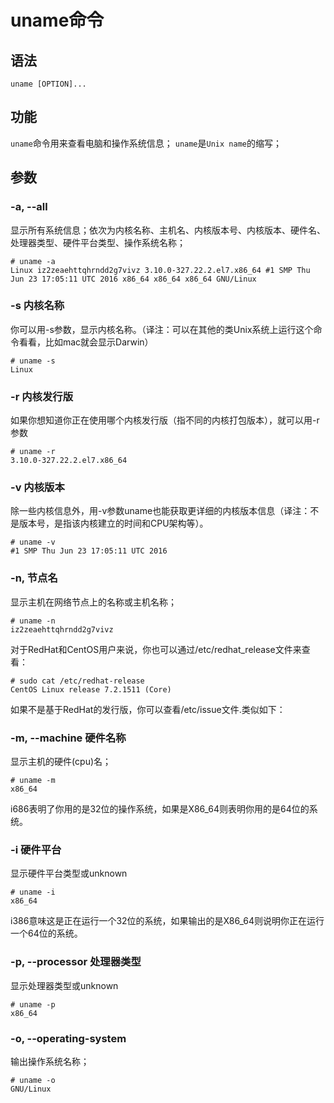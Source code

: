 # uname命令

## 语法
``` uname [OPTION]... ```

## 功能
`uname`命令用来查看电脑和操作系统信息；
`uname`是`Unix name`的缩写；

## 参数

### -a, --all
显示所有系统信息；依次为内核名称、主机名、内核版本号、内核版本、硬件名、处理器类型、硬件平台类型、操作系统名称；

```
# uname -a
Linux iz2zeaehttqhrndd2g7vivz 3.10.0-327.22.2.el7.x86_64 #1 SMP Thu Jun 23 17:05:11 UTC 2016 x86_64 x86_64 x86_64 GNU/Linux
```

### -s 内核名称
你可以用-s参数，显示内核名称。（译注：可以在其他的类Unix系统上运行这个命令看看，比如mac就会显示Darwin）
```
# uname -s
Linux
```

### -r 内核发行版
如果你想知道你正在使用哪个内核发行版（指不同的内核打包版本），就可以用-r参数
```
# uname -r
3.10.0-327.22.2.el7.x86_64
```

### -v 内核版本
除一些内核信息外，用-v参数uname也能获取更详细的内核版本信息（译注：不是版本号，是指该内核建立的时间和CPU架构等）。
```
# uname -v
#1 SMP Thu Jun 23 17:05:11 UTC 2016
```

### -n, 节点名
显示主机在网络节点上的名称或主机名称；
```
# uname -n
iz2zeaehttqhrndd2g7vivz
```
对于RedHat和CentOS用户来说，你也可以通过/etc/redhat_release文件来查看：
```
# sudo cat /etc/redhat-release
CentOS Linux release 7.2.1511 (Core)
```

如果不是基于RedHat的发行版，你可以查看/etc/issue文件.类似如下：
### -m, --machine 硬件名称
显示主机的硬件(cpu)名；
```
# uname -m
x86_64
```
i686表明了你用的是32位的操作系统，如果是X86_64则表明你用的是64位的系统。
### -i 硬件平台
显示硬件平台类型或unknown
```
# uname -i
x86_64
```
i386意味这是正在运行一个32位的系统，如果输出的是X86_64则说明你正在运行一个64位的系统。

### -p, --processor 处理器类型
显示处理器类型或unknown
```
# uname -p
x86_64
```

### -o, --operating-system
输出操作系统名称；

```
# uname -o
GNU/Linux
```







